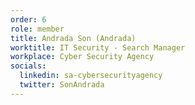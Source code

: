 ```yaml
---
order: 6
role: member
title: Andrada Son (Andrada)
worktitle: IT Security - Search Manager
workplace: Cyber Security Agency
socials:
  linkedin: sa-cybersecurityagency
  twitter: SonAndrada
---
```

